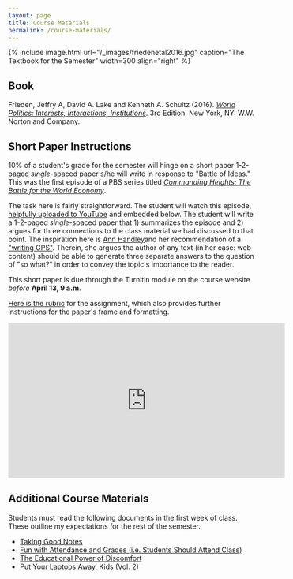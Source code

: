 ```yaml
---
layout: page
title: Course Materials
permalink: /course-materials/
---
```


{% include image.html url="/_images/friedenetal2016.jpg" caption="The Textbook for the Semester" width=300 align="right" %}

## Book

Frieden, Jeffry A, David A. Lake and Kenneth A. Schultz (2016). [*World Politics: Interests, Interactions, Institutions*](https://www.amazon.com/World-Politics-Interests-Interactions-Institutions/dp/0393938093). 3rd Edition. New York, NY: W.W. Norton and Company.

## Short Paper Instructions

10% of a student's grade for the semester will hinge on a short paper 1-2-paged *single*-spaced paper s/he will write in response to "Battle of Ideas." This was the first episode of a PBS series titled [*Commanding Heights: The Battle for the World Economy*](https://www.pbs.org/wgbh/commandingheights/).

The task here is fairly straightforward. The student will watch this episode, [helpfully uploaded to YouTube](https://www.youtube.com/watch?v=DoWbm8zUG6Y) and embedded below. The student will write a 1-2-paged *single*-spaced paper that 1) summarizes the episode and 2) argues for three connections to the class material we had discussed to that point. The inspiration here is [Ann Handley](https://www.amazon.com/Everybody-Writes-Go-Creating-Ridiculously-ebook/dp/B00LMB5P0G)and her recommendation of a ["writing GPS"](http://svmiller.com/blog/2016/05/everybody-writes-academic/). Therein, she argues the author of any text (in her case: web content) should be able to generate three separate answers to the question of "so what?" in order to convey the topic's importance to the reader.

This short paper is due through the Turnitin module on the course website *before* **April 13, 9 a.m**. 

[Here is the rubric](http://posc1020.svmiller.com/short-paper/short-paper-rubric.pdf) for the assignment, which also provides further instructions for the paper's frame and formatting.

<iframe width="560" height="315" src="https://www.youtube.com/embed/DoWbm8zUG6Y" frameborder="0" allow="accelerometer; autoplay; encrypted-media; gyroscope; picture-in-picture" allowfullscreen></iframe>

## Additional Course Materials

Students must read the following documents in the first week of class. These outline my expectations for the rest of the semester.

- [Taking Good Notes](http://svmiller.com/blog/2014/09/taking-good-notes/)
- [Fun with Attendance and Grades (i.e. Students Should Attend Class)](http://svmiller.com/blog/2016/05/fun-with-attendance-grades/)
- [The Educational Power of Discomfort](http://svmiller.com/blog/2016/05/educational-power-discomfort/)
- [Put Your Laptops Away, Kids (Vol. 2)](http://svmiller.com/blog/2016/05/put-your-laptops-away-2/)
